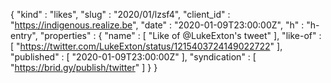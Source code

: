 {
  "kind" : "likes",
  "slug" : "2020/01/lzsf4",
  "client_id" : "https://indigenous.realize.be",
  "date" : "2020-01-09T23:00:00Z",
  "h" : "h-entry",
  "properties" : {
    "name" : [ "Like of @LukeExton's tweet" ],
    "like-of" : [ "https://twitter.com/LukeExton/status/1215403724149022722" ],
    "published" : [ "2020-01-09T23:00:00Z" ],
    "syndication" : [ "https://brid.gy/publish/twitter" ]
  }
}
